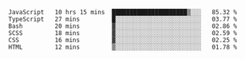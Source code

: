 <!--START_SECTION:waka-->

```text
JavaScript   10 hrs 15 mins  █████████████████████▒░░░   85.32 %
TypeScript   27 mins         █░░░░░░░░░░░░░░░░░░░░░░░░   03.77 %
Bash         20 mins         ▓░░░░░░░░░░░░░░░░░░░░░░░░   02.86 %
SCSS         18 mins         ▓░░░░░░░░░░░░░░░░░░░░░░░░   02.59 %
CSS          16 mins         ▓░░░░░░░░░░░░░░░░░░░░░░░░   02.25 %
HTML         12 mins         ▒░░░░░░░░░░░░░░░░░░░░░░░░   01.78 %
```

<!--END_SECTION:waka-->


<!--
**Leorio21/Leorio21** is a ✨ _special_ ✨ repository because its `README.md` (this file) appears on your GitHub profile.

Here are some ideas to get you started:

- 🔭 I’m currently working on ...
- 🌱 I’m currently learning ...
- 👯 I’m looking to collaborate on ...
- 🤔 I’m looking for help with ...
- 💬 Ask me about ...
- 📫 How to reach me: ...
- 😄 Pronouns: ...
- ⚡ Fun fact: ...
-->
